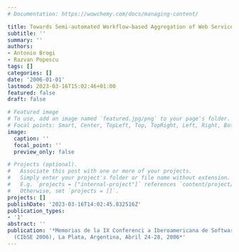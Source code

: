 ```yaml
---
# Documentation: https://wowchemy.com/docs/managing-content/

title: Towards Semi-automated Workflow-based Aggregation of Web Services
subtitle: ''
summary: ''
authors:
- Antonio Brogi
- Razvan Popescu
tags: []
categories: []
date: '2006-01-01'
lastmod: 2023-03-16T15:02:46+01:00
featured: false
draft: false

# Featured image
# To use, add an image named `featured.jpg/png` to your page's folder.
# Focal points: Smart, Center, TopLeft, Top, TopRight, Left, Right, BottomLeft, Bottom, BottomRight.
image:
  caption: ''
  focal_point: ''
  preview_only: false

# Projects (optional).
#   Associate this post with one or more of your projects.
#   Simply enter your project's folder or file name without extension.
#   E.g. `projects = ["internal-project"]` references `content/project/deep-learning/index.md`.
#   Otherwise, set `projects = []`.
projects: []
publishDate: '2023-03-16T14:02:45.832516Z'
publication_types:
- '1'
abstract: ''
publication: '*Memorias de la IX Conferenci a Iberoamericana de Software Engineering
  (CIbSE 2006), La Plata, Argentina, Abril 24-28, 2006*'
---
```

